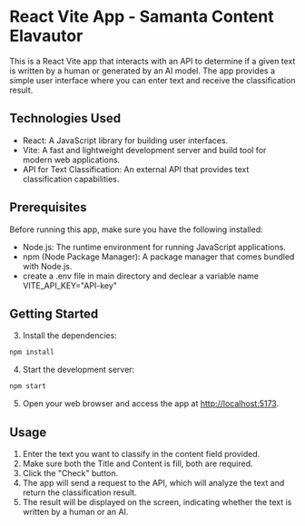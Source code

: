 
# React Vite App - Samanta Content Elavautor

This is a React Vite app that interacts with an API to determine if a given text is written by a human or generated by an AI model. The app provides a simple user interface where you can enter text and receive the classification result.

## Technologies Used

- React: A JavaScript library for building user interfaces.
- Vite: A fast and lightweight development server and build tool for modern web applications.
- API for Text Classification: An external API that provides text classification capabilities.

## Prerequisites

Before running this app, make sure you have the following installed:

- Node.js: The runtime environment for running JavaScript applications.
- npm (Node Package Manager): A package manager that comes bundled with Node.js.
- create a .env file in main directory and declear a variable name VITE_API_KEY="API-key"

## Getting Started

3. Install the dependencies:

```bash
npm install
```

4. Start the development server:

```bash
npm start
```

5. Open your web browser and access the app at [http://localhost:5173](http://localhost:5173).

## Usage

1. Enter the text you want to classify in the content field provided.
2. Make sure both the Title and Content is fill, both are required.
3. Click the "Check" button.
4. The app will send a request to the API, which will analyze the text and return the classification result.
5. The result will be displayed on the screen, indicating whether the text is written by a human or an AI.
